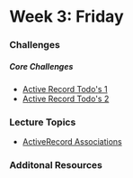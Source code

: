 # Week 3:  Friday

### Challenges
##### Core Challenges
- [Active Record Todo's 1](https://github.com/mantises-2014/activerecord-todos-part-1-challenge)
- [Active Record Todo's 2](https://github.com/mantises-2014/activerecord-todos-part-2-challenge)


### Lecture Topics
- [ActiveRecord Associations](../resources/lectures.md#activerecord-associations)


### Additonal Resources
